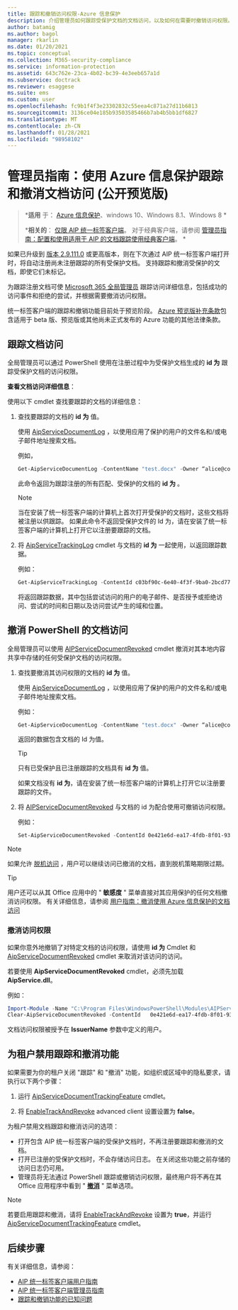 ```yaml
---
title: 跟踪和撤销访问权限-Azure 信息保护
description: 介绍管理员如何跟踪受保护文档的文档访问，以及如何在需要时撤销访问权限。
author: batamig
ms.author: bagol
manager: rkarlin
ms.date: 01/20/2021
ms.topic: conceptual
ms.collection: M365-security-compliance
ms.service: information-protection
ms.assetid: 643c762e-23ca-4b02-bc39-4e3eeb657a1d
ms.subservice: doctrack
ms.reviewer: esaggese
ms.suite: ems
ms.custom: user
ms.openlocfilehash: fc9b1f4f3e23302832c55eea4c871a27d11b6813
ms.sourcegitcommit: 3136ce04e185b93503585466b7ab4b5bb1df6827
ms.translationtype: MT
ms.contentlocale: zh-CN
ms.lasthandoff: 01/28/2021
ms.locfileid: "98958102"
---
```

# <a name="administrator-guide-track-and-revoke-document-access-with-azure-information-protection-public-preview"></a>管理员指南：使用 Azure 信息保护跟踪和撤消文档访问 (公开预览版) 

>***适用** 于： [Azure 信息保护](https://azure.microsoft.com/pricing/details/information-protection)、windows 10、Windows 8.1、Windows 8 *
>
>***相关的**： [仅限 AIP 统一标签客户端](../faqs.md#whats-the-difference-between-the-azure-information-protection-classic-and-unified-labeling-clients)。 对于经典客户端，请参阅 [管理员指南：配置和使用适用于 AIP 的文档跟踪使用经典客户端](client-admin-guide-document-tracking.md)。 *

如果已升级到 [版本 2.9.111.0](unifiedlabelingclient-version-release-history.md#version-291110) 或更高版本，则在下次通过 AIP 统一标签客户端打开时，将自动注册尚未注册跟踪的所有受保护文档。 支持跟踪和撤消受保护的文档，即使它们未标记。

为跟踪注册文档可使 [Microsoft 365 全局管理员](/microsoft-365/admin/add-users/about-admin-roles#commonly-used-microsoft-365-admin-center-roles) 跟踪访问详细信息，包括成功的访问事件和拒绝的尝试，并根据需要撤消访问权限。 

统一标签客户端的跟踪和撤销功能目前处于预览阶段。 [Azure 预览版补充条款](https://azure.microsoft.com/support/legal/preview-supplemental-terms/)包含适用于 beta 版、预览版或其他尚未正式发布的 Azure 功能的其他法律条款。 

## <a name="track-document-access"></a>跟踪文档访问

全局管理员可以通过 PowerShell 使用在注册过程中为受保护文档生成的 **id 为** 跟踪受保护文档的访问权限。

**查看文档访问详细信息**：

使用以下 cmdlet 查找要跟踪的文档的详细信息：

1. 查找要跟踪的文档的 **id 为** 值。
    
    使用 [AipServiceDocumentLog](/powershell/module/aipservice/get-aipservicedocumentlog) ，以使用应用了保护的用户的文件名和/或电子邮件地址搜索文档。
    
    例如，
        
    ```PowerShell
    Get-AipServiceDocumentLog -ContentName "test.docx" -Owner “alice@contoso.com” -FromTime "12/01/2020 00:00:00" -ToTime "12/31/2020 23:59:59"
    ```
 
    此命令返回为跟踪注册的所有匹配、受保护的文档的 **id 为** 。

    > [!NOTE]
    > 当在安装了统一标签客户端的计算机上首次打开受保护的文档时，这些文档将被注册以供跟踪。 如果此命令不返回受保护文件的 Id 为，请在安装了统一标签客户端的计算机上打开它以注册要跟踪的文档。

1. 将 [AipServiceTrackingLog](/powershell/module/aipservice/get-aipservicetrackinglog) cmdlet 与文档的 **id 为** 一起使用，以返回跟踪数据。

    例如：
    
    ```PowerShell
    Get-AipServiceTrackingLog -ContentId c03bf90c-6e40-4f3f-9ba0-2bcd77524b87
    ```

    将返回跟踪数据，其中包括尝试访问的用户的电子邮件、是否授予或拒绝访问、尝试的时间和日期以及访问尝试产生的域和位置。

## <a name="revoke-document-access-from-powershell"></a>撤消 PowerShell 的文档访问

全局管理员可以使用 [AIPServiceDocumentRevoked](/powershell/module/aipservice/set-aipservicedocumentrevoked) cmdlet 撤消对其本地内容共享中存储的任何受保护文档的访问权限。

1. 查找要撤消其访问权限的文档的 **id 为** 值。
    
    使用 [AipServiceDocumentLog](/powershell/module/aipservice/get-aipservicedocumentlog) ，以使用应用了保护的用户的文件名和/或电子邮件地址搜索文档。
    
    例如：
        
    ```PowerShell
    Get-AipServiceDocumentLog -ContentName "test.docx" -Owner “alice@contoso.com” -FromTime "12/01/2020 00:00:00" -ToTime "12/31/2020 23:59:59"
    ```

    返回的数据包含文档的 Id 为值。

    > [!TIP]
    > 只有已受保护且已注册跟踪的文档具有 **id 为** 值。 
    >
    > 如果文档没有 **id 为**，请在安装了统一标签客户端的计算机上打开它以注册要跟踪的文件。

1. 将 [AIPServiceDocumentRevoked](/powershell/module/aipservice/set-aipservicedocumentrevoked) 与文档的 id 为配合使用可撤销访问权限。

    例如：

    ```PowerShell
    Set-AipServiceDocumentRevoked -ContentId 0e421e6d-ea17-4fdb-8f01-93a3e71333b8 -IssuerName testIssuer
    ```

> [!NOTE]
> 如果允许 [脱机访问](/microsoft-365/compliance/encryption-sensitivity-labels#assign-permissions-now) ，用户可以继续访问已撤消的文档，直到脱机策略期限过期。 
> 

> [!TIP]
> 用户还可以从其 Office 应用中的 " **敏感度** " 菜单直接对其应用保护的任何文档撤消访问权限。 有关详细信息，请参阅 [用户指南：撤消使用 Azure 信息保护的文档访问](revoke-access-user.md)

### <a name="un-revoke-access"></a>撤消访问权限

如果你意外地撤销了对特定文档的访问权限，请使用 **id 为** Cmdlet 和 [AipServiceDocumentRevoked](/powershell/module/aipservice/clear-aipservicedocumentrevoked) cmdlet 来取消对该访问的访问。 

若要使用 **AipServiceDocumentRevoked** cmdlet，必须先加载 **AipService.dll**。

例如：

```PowerShell
Import-Module -Name "C:\Program Files\WindowsPowerShell\Modules\AIPService\1.0.0.4\AipService.dll"
Clear-AipServiceDocumentRevoked -ContentId   0e421e6d-ea17-4fdb-8f01-93a3e71333b8 -IssuerName testIssuer
```

文档访问权限被授予在 **IssuerName** 参数中定义的用户。

## <a name="turn-off-track-and-revoke-features-for-your-tenant"></a>为租户禁用跟踪和撤消功能

如果需要为你的租户关闭 "跟踪" 和 "撤消" 功能，如组织或区域中的隐私要求，请执行以下两个步骤：

1. 运行 [AipServiceDocumentTrackingFeature](/powershell/module/aipservice/disable-aipservicedocumenttrackingfeature) cmdlet。

1. 将 [EnableTrackAndRevoke](clientv2-admin-guide-customizations.md#turn-off-document-tracking-features-public-preview) advanced client 设置设置为 **false**。 

为租户禁用文档跟踪和撤消访问的选项：

- 打开包含 AIP 统一标签客户端的受保护文档时，不再注册要跟踪和撤消的文档。
- 打开已注册的受保护文档时，不会存储访问日志。 在关闭这些功能之前存储的访问日志仍可用。 
- 管理员将无法通过 PowerShell 跟踪或撤销访问权限，最终用户将不再在其 Office 应用程序中看到 " [**撤消**](revoke-access-user.md#revoke-access-from-microsoft-office-apps) " 菜单选项。

> [!NOTE]
> 若要启用跟踪和撤消，请将 [EnableTrackAndRevoke](clientv2-admin-guide-customizations.md#turn-off-document-tracking-features-public-preview) 设置为 **true**，并运行 [AipServiceDocumentTrackingFeature](/powershell/module/aipservice/enable-aipservicedocumenttrackingfeature) cmdlet。
>
## <a name="next-steps"></a>后续步骤

有关详细信息，请参阅：

- [AIP 统一标签客户端用户指南](clientv2-user-guide.md)
- [AIP 统一标签客户端管理员指南](clientv2-admin-guide.md)
- [跟踪和撤销功能的已知问题](../known-issues.md#known-issues-for-track-and-revoke-features-public-preview)
